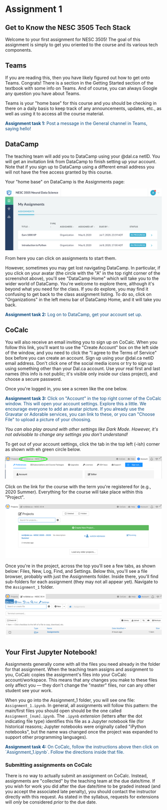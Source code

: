 # Assignment 1
## Get to Know the NESC 3505 Tech Stack

Welcome to your first assignment for NESC 3505! The goal of this assignment is simply to get you oriented to the course and its various tech components.

## Teams

If you are reading this, then you have likely figured out how to get onto Teams. Congrats! There is a section in the Getting Started section of the textbook with some info on Teams. And of course, you can always Google any question you have about Teams.

Teams is your "home base" for this course and you should be checking in there on a daily basis to keep track of any announcements, updates, etc., as well as using it to access all the course material.


<p style="color:#0F4C81";><b>Assignment task 1:</b> Post a message in the General channel in Teams, saying hello!</p>


## DataCamp

The teaching team will add you to DataCamp using your @dal.ca netID. You will get an invitation link from DataCamp to finish setting up your account. Note that if you sign up to DataCamp using a different email address you will not have the free access granted by this course.

Your "home base" on DataCamp is the Assignments page:

![](images/datacamp_assignments.png)

From here you can click on assignments to start them.

However, sometimes you may get lost navigating DataCamp. In particular, if you click on your avatar (the circle with the "A" in the top right corner of the screenshot above), you'll see "DataCamp Home" which will take you to the wider world of DataCamp. You're welcome to explore there, although it's beyond what you need for the class. If you do explore, you may find it confusing to get back to the class assignment listing. To do so, click on "Organizations" in the left menu bar of DataCamp Home, and it will take you back.

<p style="color:#0F4C81";><b>Assignment task 2:</b> Log on to DataCamp, get your account set up.</p>

## CoCalc

You will also receive an email inviting you to sign up on CoCalc. When you follow this link, you'll want to use the "Create Account" box on the left side of the window, and you need to click the "I agree to the Terms of Service" box before you can create an account. Sign up using your @dal.ca netID email address. Don't click one of the social media icons or try to sign up using something other than your Dal.ca account. Use your real first and last names (this info is not public; it's visible only inside our class project), and choose a secure password.

Once you're logged in, you see a screen like the one below.

<p style="color:#0F4C81";><b>Assignment task 3:</b> Click on "Account" in the top right corner of the CoCalc window. This will open your account settings. Explore this a little. We encourage everyone to add an avatar picture. If you already use the Gravatar or Adorable services, you can link to these, or you can "Choose File" to upload a picture of your choosing.</p>

*You can also play around with other settings like Dark Mode. However, it's not advisable to change any settings you don't understand!*

To get out of your account settings, click the tab in the top left (-ish) corner as shown with eh green circle below.

![](images/cocalc3.png)

Click on the link for the course with the term you're registered for (e.g., 2020 Summer). Everything for the course will take place within this "Project".

![](images/cocalc1.png)

Once you're in the project, across the top you'll see a few tabs, as shown below: Files, New, Log, Find, and Settings. Below this, you'll see a file browser, probably with just the Assignments folder. Inside there, you'll find sub-folders for each assignment (they may not all appear yet). Navigate to the `Assignment_1` folder.

![](images/cocalc2.png)

## Your First Jupyter Notebook!

Assignments generally come with all the files you need already in the folder for that assignment. When the teaching team assigns and assignment to you, CoCalc copies the assignment's files into your CoCalc account/workspace. This means that any changes you make to these files only affect you — they don't change the "master" files, nor can any other student see your work.

When you go into the Assignment_1 folder, you will see one file: `Assignment_1.ipynb`. In general, all assignments will follow this pattern: the main/first files you should open should be the one called `Assignment_[num].ipynb`. The `.ipynb` *extension* (letters after the dot indicating file type) identifies this file as a Jupyter notebook file (for historical reasons; Jupyter notebooks were originally called "iPython notebooks", but the name was changed once the project was expanded to support other programming languages).

<p style="color:#0F4C81";><b>Assignment task 4:</b> On CoCalc, follow the instructions above then click on `Assignment_1.ipynb`. Follow the directions inside that file. </p>

### Submitting assignments on CoCalc

There is no way to actually submit an assignment on CoCalc. Instead, assignments are "collected" by the teaching team at the due date/time. If you wish for work you did after the due date/time to be graded instead (and you accept the associated late penalty), you should contact the instructor directly with this request. As stated in the syllabus, requests for extensions will *only* be considered *prior* to the due date.
